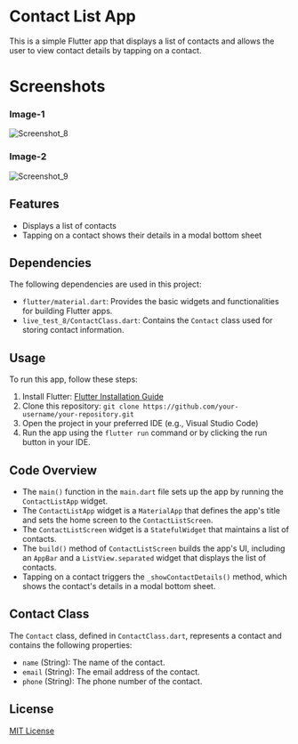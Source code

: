 # Contact List App

This is a simple Flutter app that displays a list of contacts and allows the user to view contact details by tapping on a contact.

# Screenshots
### Image-1
![Screenshot_8](https://github.com/mdrahib46/Live-Test-8/assets/57681390/1ba886a5-e27b-477c-a88f-4284863869a2)
### Image-2
![Screenshot_9](https://github.com/mdrahib46/Live-Test-8/assets/57681390/923aee0a-ca76-4d5e-89ba-a0d9f487b0e9)

## Features

- Displays a list of contacts
- Tapping on a contact shows their details in a modal bottom sheet

## Dependencies

The following dependencies are used in this project:

- `flutter/material.dart`: Provides the basic widgets and functionalities for building Flutter apps.
- `live_test_8/ContactClass.dart`: Contains the `Contact` class used for storing contact information.

## Usage

To run this app, follow these steps:

1. Install Flutter: [Flutter Installation Guide](https://flutter.dev/docs/get-started/install)
2. Clone this repository: `git clone https://github.com/your-username/your-repository.git`
3. Open the project in your preferred IDE (e.g., Visual Studio Code)
4. Run the app using the `flutter run` command or by clicking the run button in your IDE.

## Code Overview

- The `main()` function in the `main.dart` file sets up the app by running the `ContactListApp` widget.
- The `ContactListApp` widget is a `MaterialApp` that defines the app's title and sets the home screen to the `ContactListScreen`.
- The `ContactListScreen` widget is a `StatefulWidget` that maintains a list of contacts.
- The `build()` method of `ContactListScreen` builds the app's UI, including an `AppBar` and a `ListView.separated` widget that displays the list of contacts.
- Tapping on a contact triggers the `_showContactDetails()` method, which shows the contact's details in a modal bottom sheet.

## Contact Class

The `Contact` class, defined in `ContactClass.dart`, represents a contact and contains the following properties:

- `name` (String): The name of the contact.
- `email` (String): The email address of the contact.
- `phone` (String): The phone number of the contact.

## License

[MIT License](LICENSE)
